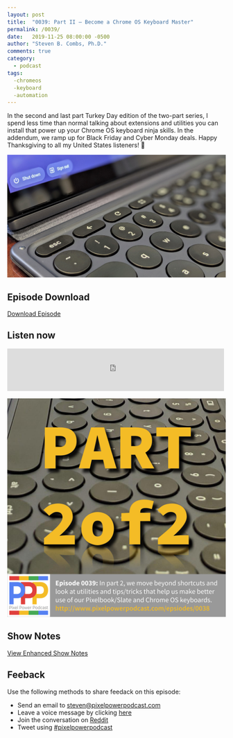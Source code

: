 ```yaml
---
layout: post
title:  "0039: Part II – Become a Chrome OS Keyboard Master"
permalink: /0039/
date:   2019-11-25 08:00:00 -0500
author: "Steven B. Combs, Ph.D."
comments: true
category:
  - podcast
tags:
  -chromeos
  -keyboard
  -automation
---
```


In the second and last part Turkey Day edition of the two-part series, I spend less time than normal talking about extensions and utilities you can install that power up your Chrome OS keyboard ninja skills. In the addendum, we ramp up for Black Friday and Cyber Monday deals. Happy Thanksgiving to all my United States listeners! 🦃

![image](/images/posts/2019-11-25-slate-keyboard.jpg)


## Episode Download

[Download Episode](https://s3-us-west-2.amazonaws.com/anchor-audio-bank/staging/2019-12-19/2c7ec03a9e67d01e0197137aa4e4a06f.m4a)

## Listen now

<p><iframe src="https://anchor.fm/pixelpowerpodcast/embed/episodes/0039-Part-II--Become-a-Chrome-OS-Keyboard-Master-e96pa1" height="98px" width="500px" frameborder="0" scrolling="no"></iframe></p>

![Episode Album Art](/images/album-art/2019/0039.png)

## Show Notes

[View Enhanced Show Notes](https://docs.google.com/document/d/1NfLR3LG2NS0xHKQNAAT6eo126LZL2hrp9UU1IKAcjcQ/edit?usp=sharing)

## Feeback

Use the following methods to share feedack on this episode:

* Send an email to <steven@pixelpowerpodcast.com>
* Leave a voice message by clicking [here](https://anchor.fm/pixelpowerpodcast/message)
* Join the conversation on [Reddit](https://www.reddit.com/r/pixelpowerpodcast/)
* Tweet using [#pixelpowerpodcast](https://twitter.com/search?q=%23pixelpowerpodcast&src=typed_query)
